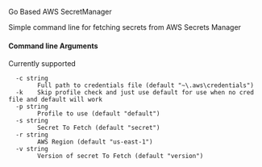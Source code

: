 Go Based AWS SecretManager

Simple command line for fetching secrets from AWS Secrets Manager

#### Command line Arguments
Currently supported
```
  -c string
        Full path to credentials file (default "~\.aws\credentials")
  -k    Skip profile check and just use default for use when no cred file and default will work
  -p string
        Profile to use (default "default")
  -s string
        Secret To Fetch (default "secret")
  -r string
        AWS Region (default "us-east-1")
  -v string
        Version of secret To Fetch (default "version")
```